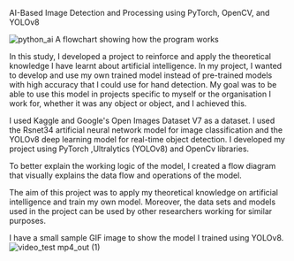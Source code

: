 AI-Based Image Detection and Processing using PyTorch, OpenCV, and YOLOv8

![python_ai](https://github.com/Ceryunus/Python-AI/assets/86349634/34c0fb23-3a5c-45b0-bcdb-3cea5b4977fd)
A flowchart showing how the program works



In this study, I developed a project to reinforce and apply the theoretical knowledge I have learnt about artificial intelligence. In my project, I wanted to develop and use my own trained model instead of pre-trained models with high accuracy that I could
use for hand detection. My goal was to be able to use this model in projects specific to myself or the organisation I work for, whether it was any object or object, and I achieved this.

I used Kaggle and Google's Open Images Dataset V7 as a dataset. I used the Rsnet34 artificial neural network model for image classification and the YOLOv8 deep learning model for real-time object detection. I developed my project using PyTorch ,Ultralytics
(YOLOv8) and OpenCv libraries.

To better explain the working logic of the model, I created a flow diagram that visually explains the data flow and operations of the model.

The aim of this project was to apply my theoretical knowledge on artificial intelligence and train my own model. Moreover, the data sets and models used in the project can be used by other researchers working for similar purposes.


I have a small sample GIF image to show the model I trained using YOLOv8.
![video_test mp4_out (1)](https://github.com/Ceryunus/Python-AI/assets/86349634/d5b4e282-d4a3-4162-a35d-ae4a0cc711fc)

